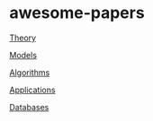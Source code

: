 # awesome-papers

[Theory](https://github.com/YannisPantazis/awesome-papers/theory) <br>

[Models](https://github.com/YannisPantazis/awesome-papers/models) <br>

[Algorithms](https://github.com/YannisPantazis/awesome-papers/algorithms) <br>

[Applications](https://github.com/YannisPantazis/awesome-papers/applications) <br>

[Databases](https://github.com/YannisPantazis/awesome-papers/databases) <br>
